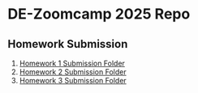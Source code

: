# DE-Zoomcamp 2025 Repo

## Homework Submission
1. [Homework 1 Submission Folder](./homework/hw1/)
2. [Homework 2 Submission Folder](./homework/hw2/)
3. [Homework 3 Submission Folder](./homework/hw3/)